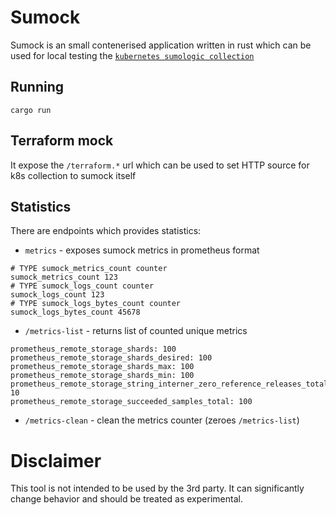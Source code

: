 # Sumock

Sumock is an small contenerised application written in rust which can be used for local testing the [`kubernetes sumologic collection`](https://github.com/SumoLogic/sumologic-kubernetes-collection)

## Running

```
cargo run
```

## Terraform mock

It expose the `/terraform.*` url which can be used to set HTTP source for k8s collection to sumock itself

## Statistics

There are endpoints which provides statistics:
 * `metrics` - exposes sumock metrics in prometheus format
  ```
  # TYPE sumock_metrics_count counter
  sumock_metrics_count 123
  # TYPE sumock_logs_count counter
  sumock_logs_count 123
  # TYPE sumock_logs_bytes_count counter
  sumock_logs_bytes_count 45678
  ```
 * `/metrics-list` - returns list of counted unique metrics
  ```
  prometheus_remote_storage_shards: 100
  prometheus_remote_storage_shards_desired: 100
  prometheus_remote_storage_shards_max: 100
  prometheus_remote_storage_shards_min: 100
  prometheus_remote_storage_string_interner_zero_reference_releases_total: 10
  prometheus_remote_storage_succeeded_samples_total: 100
  ```
 * `/metrics-clean` - clean the metrics counter (zeroes `/metrics-list`)

# Disclaimer

This tool is not intended to be used by the 3rd party. It can significantly change behavior and should be treated as experimental.